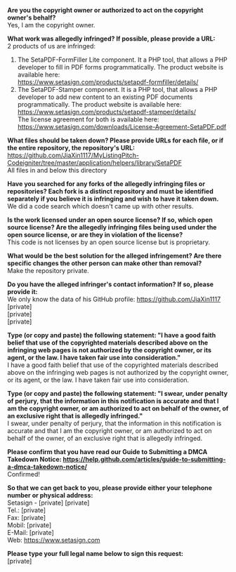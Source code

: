 **Are you the copyright owner or authorized to act on the copyright owner's behalf?**  
Yes, I am the copyright owner.

**What work was allegedly infringed? If possible, please provide a URL:**  
2 products of us are infringed:  
1. The SetaPDF-FormFiller Lite component. It a PHP tool, that allows a PHP developer to fill in PDF forms programmatically. The product website is available here:  
https://www.setasign.com/products/setapdf-formfiller/details/  
2. The SetaPDF-Stamper component. It is a PHP tool, that allows a PHP developer to add new content to an existing PDF documents programmatically. The product website is available here:  
https://www.setasign.com/products/setapdf-stamper/details/  
The license agreement for both is available here:  
https://www.setasign.com/downloads/License-Agreement-SetaPDF.pdf  

**What files should be taken down? Please provide URLs for each file, or if the entire repository, the repository's URL:**  
https://github.com/JiaXin1117/MyListingPitch-Codeigniter/tree/master/application/helpers/library/SetaPDF  
All files in and below this directory

**Have you searched for any forks of the allegedly infringing files or repositories? Each fork is a distinct repository and must be identified separately if you believe it is infringing and wish to have it taken down.**  
We did a code search which doesn't came up with other results.

**Is the work licensed under an open source license? If so, which open source license? Are the allegedly infringing files being used under the open source license, or are they in violation of the license?**  
This code is not licenses by an open source license but is proprietary.

**What would be the best solution for the alleged infringement? Are there specific changes the other person can make other than removal?**  
Make the repository private.

**Do you have the alleged infringer's contact information? If so, please provide it:**  
We only know the data of his GitHub profile: https://github.com/JiaXin1117  
[private]  
[private]  
[private]  

**Type (or copy and paste) the following statement: "I have a good faith belief that use of the copyrighted materials described above on the infringing web pages is not authorized by the copyright owner, or its agent, or the law. I have taken fair use into consideration."**  
I have a good faith belief that use of the copyrighted materials described above on the infringing web pages is not authorized by the copyright owner, or its agent, or the law. I have taken fair use into consideration.

**Type (or copy and paste) the following statement: "I swear, under penalty of perjury, that the information in this notification is accurate and that I am the copyright owner, or am authorized to act on behalf of the owner, of an exclusive right that is allegedly infringed."**  
I swear, under penalty of perjury, that the information in this notification is accurate and that I am the copyright owner, or am authorized to act on behalf of the owner, of an exclusive right that is allegedly infringed.

**Please confirm that you have read our Guide to Submitting a DMCA Takedown Notice: https://help.github.com/articles/guide-to-submitting-a-dmca-takedown-notice/**  
Confirmed!

**So that we can get back to you, please provide either your telephone number or physical address:**  
Setasign - [private]
[private]  
Tel.: [private]    
Fax: [private]  
Mobil: [private]  
E-Mail: [private]   
Web: https://www.setasign.com  

**Please type your full legal name below to sign this request:**  
[private]
